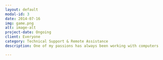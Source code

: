 ```yaml
---
layout: default
modal-id: 3
date: 2014-07-16
img: game.png
alt: image-alt
project-date: Ongoing
client: Everyone
category: Technical Support & Remote Assistance
description: One of my passions has always been working with computers and technology. Whether it's providing troubleshooting support or on-site repairs, you're always in good hands. I take pride in being versatile and able to quickly solve problems that prevent productivity in the workplace.

---
```

